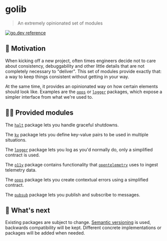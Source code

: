 # golib
> An extremely opinionated set of modules

[![go.dev reference](https://img.shields.io/badge/go.dev-reference-007d9c?logo=go&logoColor=white&style=flat-square)](https://pkg.go.dev/mod/github.com/thisiserico/golib/v2?tab=packages)


## 🧐 Motivation

When kicking off a new project, often times engineers decide not to care about consistency, debuggability and other little details that are not completely necessary to "deliver".
This set of modules provide exactly that: a way to keep things consistent without getting in your way.

At the same time, it provides an opinionated way on how certain elements should look like. Examples are the [`oops`][oops] or [`logger`][logger] packages,
which expose a simpler interface from what we're used to.


## 👩‍💻 Provided modules

The [`halt`][halt] package lets you handle graceful shutdowns.

The [`kv`][kv] package lets you define key-value pairs to be used in multiple situations.

The [`logger`][logger] package lets you log as you'd normally do, only a simplified contract is used.

The [`o11y`][o11y] package contains functionality that [`opentelemetry`][opentelemetry] uses to ingest telemetry data.

The [`oops`][oops] package lets you create contextual errors using a simplified contract.

The [`pubsub`][pubsub] package lets you publish and subscribe to messages.


## 🥺 What's next

Existing packages are subject to change.
[Semantic versioning][semver] is used, backwards compatibility will be kept.
Different concrete implementations or packages will be added when needed.


[opentelemetry]: https://pkg.go.dev/go.opentelemetry.io
[halt]: https://pkg.go.dev/github.com/thisiserico/golib/v2/halt
[kv]: https://pkg.go.dev/github.com/thisiserico/golib/v2/kv
[logger]: https://pkg.go.dev/github.com/thisiserico/golib/v2/logger
[o11y]: https://pkg.go.dev/github.com/thisiserico/golib/v2/o11y
[oops]: https://pkg.go.dev/github.com/thisiserico/golib/v2/oops
[pubsub]: https://pkg.go.dev/github.com/thisiserico/golib/v2/pubsub
[semver]: https://semver.org

